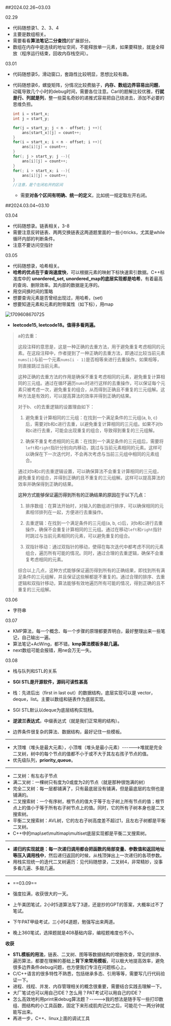 ##2024.02.26~03.03

02.29

- 代码随想录1、2、3、4
- 主要是数组相关。
- 需要看看**算法笔记二分查找**的扩展部分。
- 数组在内存中是连续的地址空间，不能释放单一元素，如果要释放，就是全释放（程序运行结束，回收内存栈空间）。

03.01

- 代码随想录5，滑动窗口，套路性比较明显，思想比较有趣。

- 代码随想录6，螺旋矩阵，分情况比较费脑子，**内存、数组边界容易出问题**，动辄导致几个小时的debug时间，需要各位注意。Carl的题解比较优雅，**行就是行、列就是列**，整一些莫名奇妙的递推式容易把自己绕进去，添加不必要的思维负担。

  ```c++
  int i = start_x;
  int j = start_y;
  
  for(j = start_y; j < n - offset; j ++){
      ans[start_x][j] = count++;
  }
  for(i = start_x; i < n - offset; i ++){
      ans[i][j] = count++;
  }
  for(; j > start_y; j --){
      ans[i][j] = count++;
  }
  for(; i > start_x; i --){
      ans[i][j] = count++;
  }
  //注意，是个左闭右开的区间
  ```

  - 需要**对各个区间有明确、统一的定义**，比如统一规定取左开右闭。

##2024.03.04~03.10

03.04

- 代码随想录。链表相关，3-8
- 需要注意反转链表、两两交换链表这两道题里面的一些小tricks，尤其是while循环内部的判断条件。
- 注意不要访问空指针

03.05

- 代码随想录，哈希相关。
- **哈希的优点在于查询速度快**，可以根据元素的映射下标快速索引数据。C++标准库中的 **unordered_set, unordered_map的底层实现都是哈希**，有着最高的查询、删除效率。其内部的数据是无序的。
- 用空间换时间的策略
- 想要查询元素是否曾经出现过，用哈希，(set)
- 想要知道元素和元素的附带属性（如下标），用map

![1709608670725](E:\master2\coding_notes\DSA\刷题记录2-随想录.assets\1709608670725.png)

- **leetcode15, leetcode18。值得多看两遍。**

> a的去重：
>
> 这段注释的意思是，这是一种正确的去重方法，用于避免重复考虑相同的元素。在这段注释中，作者提到了一种正确的去重方法，即通过比较当前元素`nums[i]`与前一个元素`nums[i - 1]`是否相等来进行去重操作。如果相等，则直接跳过当前元素。
>
> 这种正确的去重方法的作用是确保不重复考虑相同的元素，避免重复计算相同的三元组。通过在循环遍历`nums`时进行这样的去重操作，可以保证每个元素只被考虑一次，避免重复的组合，从而得到正确且不重复的三元组解。这种方法是有效的，可以提高算法的效率并得到正确的结果。
>
> 
>
> 对于b、c的去重逻辑的设置理由如下：
>
> 1. 避免重复计算相同的三元组：在找到一个满足条件的三元组(a, b, c)后，需要对b和c进行去重，以避免重复计算相同的三元组。如果不对b和c进行去重，可能会出现重复的组合，导致得到重复的三元组解。
>
> 2. 确保不重复考虑相同的元素：在找到一个满足条件的三元组后，需要将`left`和`right`指针分别向内移动，跳过与当前元素相同的元素。这样可以确保在下一次迭代时，不会再次考虑与当前三元组中相同的元素组合。
>
> 通过对b和c的去重逻辑设置，可以确保算法不会重复计算相同的三元组，避免重复的组合，并得到正确的且不重复的三元组解。这样可以提高算法的效率并确保得到正确的结果。
>
> **这种方式能够保证遍历得到所有的正确结果的原因在于以下几点：**
>
> 1. 排序数组：在算法开始时，对输入的数组进行排序，可以确保相同的元素相邻排列在一起，方便进行去重操作。
>
> 2. 去重逻辑：在找到一个满足条件的三元组(a, b, c)后，对b和c进行去重操作，确保不会重复计算相同的三元组。通过在移动`left`和`right`指针时跳过与当前元素相同的元素，可以避免重复的组合。
>
> 3. 双指针移动：通过双指针的移动，使得在每次迭代中都考虑不同的元素组合，遍历所有可能的情况。同时，通过合理的去重逻辑，确保不会重复考虑相同的元素。
>
> 综合以上几点，这种方式能够保证遍历得到所有的正确结果，即找到所有满足条件的三元组解，并且保证这些解都是不重复的。通过合理的排序、去重逻辑和双指针移动，算法能够有效地遍历所有可能的情况，得到正确的且不重复的三元组解。

03.06

- 字符串

03.07

- KMP算法，每一个概念、每一个步骤的原理都要弄明白，最好整理出来一些笔记，自己输出一遍。
- 算法笔记+AcWing，都不错。**kmp算法模板多敲几遍。**
- next数组可能会报错，用ne会万无一失。

03.08

- 栈与队列和STL的关系
- **SGI STL是开源软件，源码可读性甚高** 
- 栈：先进后出（first in last out）的数据结构，底层实现可以是 vector，deque，list。主要以数组和链表作为底层实现。
- SGI STL默认以deque为底层结构实现栈。

- **逆波兰表达式**，中缀表达式（就是我们正常用的结构）。
- 边界条件很复杂的算法、数据结构，最好记住一些模板。

-----

- 大顶堆（堆头是最大元素），小顶堆（堆头是最小元素）------>堆就是完全二叉树，树中的每个节点的值都不小于或不大于其左右孩子节点的值。
- 优先级队列，**priority_queue**。

-----

- 二叉树：有左右子节点
- 满二叉树：一棵树只有度为0或度为2的节点（就是那种很饱满的树）
- 完全二叉树：每一层都铺满了，只有最底层没有铺满，但是最底层的左侧也是铺满的。
- 二叉搜索树：一个有序树，根节点的值大于等于左子树上所有节点的值；根节点上的值小于等于所有右子树节点上的值。同时，它的所有子树本身也是二叉搜索树。
- 平衡二叉搜索树：AVL树，它的左右子树高度差不超过1，且左右子树都是平衡二叉树。
- C++中的map\set\multimap\multiset底层实现都是平衡二叉搜索树。

----

- **递归的实现就是：每一次递归调用都会把函数的局部变量、参数值和返回地址等压入调用栈中**，然后递归返回的时候，从栈顶弹出上一次递归的各项参数。
- 用栈实现统一的迭代二叉树遍历：见代码随想录，二叉树4，非常精妙，没事多看几遍、多敲几遍。



---

- ==03.09==

- 强度拉满，收获很大的一天。
- 上午美团笔试，2小时5道算法写了3道，还是抄的GPT的答案，大概率过不了笔试。
- 下午PAT甲级考试，三小时4道题，勉强写出来两道。
- 晚上360笔试，选择题就是408基础内容，编程题难度也不小。

**收获**

- **STL模板的用法**，链表、二叉树、图等等数据结构的增删改查，常见的排序、遍历算法，都要在理解的基础上**背下来常用模板**，可以极大地提高效率，避免很多边界条件debug问题，也方便我们专注在问题核心上。
- C/C++语言的很多特性不熟悉，包括继承多态、引用等等，需要写几行代码验证一下。
- 进程、线程、并发、内存管理相关的概念很重要，需要结合实践去理解一下。
- 大厂笔试也可以用自己IDE？怎么用？PAT考试可以用自己的IDE？
- 怎么高效地利用print来debug算法题？----->我的想法是随手写一些打印数组、图结构的小工具函数，固定下来形成肌肉记忆之后，可能花个一两分钟就能写出来。
- 再进一步，C++、linux上面的调试工具











